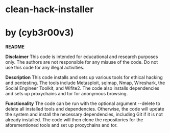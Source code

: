 # clean-hack-installer
# by (cyb3r00v3)

**README**

**Disclaimer**
This code is intended for educational and research purposes only. The authors are not responsible for any misuse of the code. Do not use this code for any illegal activities.

**Description**
This code installs and sets up various tools for ethical hacking and pentesting. The tools include Metasploit, sqlmap, Nmap, Wireshark, the Social Engineer Toolkit, and Wifite2. The code also installs dependencies and sets up proxychains and tor for anonymous browsing.

**Functionality**
The code can be run with the optional argument --delete to delete all installed tools and dependencies. Otherwise, the code will update the system and install the necessary dependencies, including Git if it is not already installed. The code will then clone the repositories for the aforementioned tools and set up proxychains and tor.
